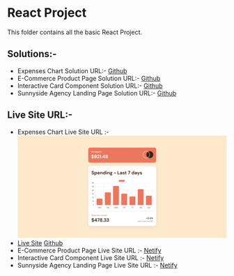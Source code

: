 # React Project

This folder contains all the basic React Project.

## Solutions:- 

- Expenses Chart Solution URL:- [Github](https://github.com/SameerJS6/React-Projects/tree/master/Expenses-Chart)
- E-Commerce Product Page Solution URL:- [Github](https://github.com/SameerJS6/React-Projects/tree/master/E-Commerce-Product-Page)
- Interactive Card Component Solution URL:- [Github](https://github.com/SameerJS6/React-Projects/tree/master/Interactive-Card-Component)
- Sunnyside Agency Landing Page Solution URL:- [Github](https://github.com/SameerJS6/React-Projects/tree/master/Sunnyside-Agency-Landing-Page)

## Live Site URL:- 

- Expenses Chart Live Site URL :- 
![](./Expenses-Chart/Preview.png)
- [Live Site](https://expenses-chart-singh.netlify.app/) [Github](https://github.com/SameerJS6/React-Projects/tree/master/Expenses-Chart)
- E-Commerce Product Page Live Site URL :- [Netify](https://sneaker-sameer.netlify.app/)
- Interactive Card Component Live Site URL :- [Netify](https://interactive-card-singh.netlify.app/)
- Sunnyside Agency Landing Page Live Site URL :- [Netify](https://sunnyside-agency-singh.netlify.app/)